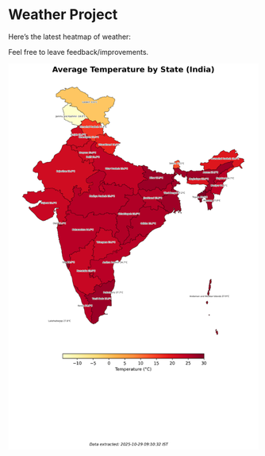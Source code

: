 # Weather Project

Here’s the latest heatmap of weather:

Feel free to leave feedback/improvements.

![India Heatmap](docs/assets/india_heatmap.png?v=018CB2)
